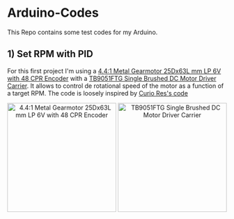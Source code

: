 # Arduino-Codes

This Repo contains some test codes for my Arduino.

## 1) Set RPM with PID

For this first project I'm using a [4.4:1 Metal Gearmotor 25Dx63L mm LP 6V with 48 CPR Encoder](https://www.pololu.com/product/4821) with a  [TB9051FTG Single Brushed DC Motor Driver Carrier](https://www.pololu.com/product/2997). It allows to control de rotational speed of the motor as a function of a target RPM. The code is loosely inspired by [Curio Res's code](https://curiores.com/dc-motor-control/)

<p align="center">
<img src="https://a.pololu-files.com/picture/0J9890.600x480.jpg?c6dfea6448bb8ef0cef701de2d59b4d6" alt="4.4:1 Metal Gearmotor 25Dx63L mm LP 6V with 48 CPR Encoder" width="250"/>
<img src="https://a.pololu-files.com/picture/0J8733.600x480.jpg?6e24fd8931ba87add62991cc66c0975a" alt="TB9051FTG Single Brushed DC Motor Driver Carrier" width="250"/>
</p>
